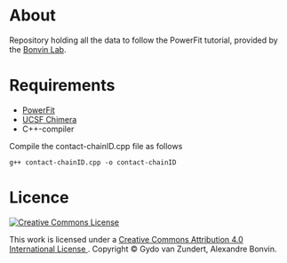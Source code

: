 About
=====

Repository holding all the data to follow the PowerFit tutorial, provided by
the [Bonvin Lab][link-bonvinlab].


Requirements
============

* [PowerFit][link-powerfit]
* [UCSF Chimera][link-chimera]
* C++-compiler

Compile the contact-chainID.cpp file as follows

    g++ contact-chainID.cpp -o contact-chainID


Licence
=======

<a rel="license" href="http://creativecommons.org/licenses/by/4.0/">
    <img alt="Creative Commons License" style="border-width:0"
         src="https://i.creativecommons.org/l/by/4.0/88x31.png" />
</a>
<br />

This work is licensed under a 
<a rel="license" href="http://creativecommons.org/licenses/by/4.0/">
    Creative Commons Attribution 4.0 International License
</a>.
Copyright © Gydo van Zundert, Alexandre Bonvin.


[link-bonvinlab]: http://www.bonvinlab.org/education/powerfit-tutorial "Bonvin Lab"
[link-powerfit]: https://github.com/haddocking/powerfit "PowerFit"
[link-chimera]: https://www.cgl.ucsf.edu/chimera/ "UCSF Chimera"
